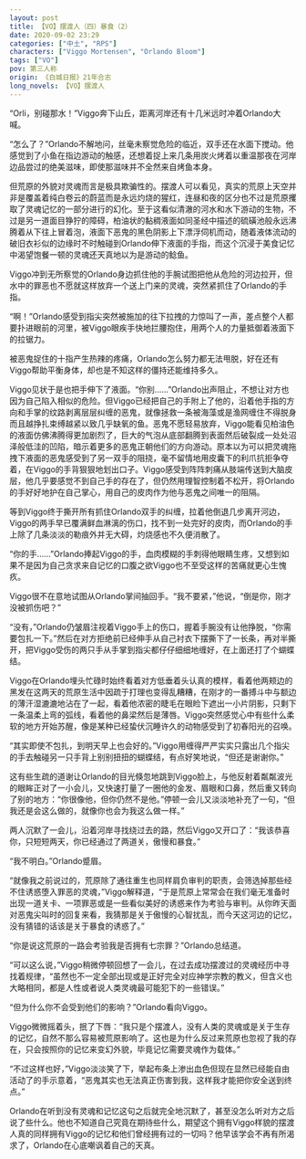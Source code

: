 ```yaml
---
layout: post
title: 【VO】摆渡人（四）暴食（2）
date: 2020-09-02 23:29
categories: ["中土", "RPS"]
characters: ["Viggo Mortensen", "Orlando Bloom"]
tags: ["VO"]
pov: 第三人称
origin: 《白城日报》21年合志
long_novels: 【VO】摆渡人
---
```


“Orli，别碰那水！”Viggo奔下山丘，距离河岸还有十几米远时冲着Orlando大喊。

“怎么了？”Orlando不解地问，丝毫未察觉危险的临近，双手还在水面下搅动。他感觉到了小鱼在指边游动的触感，还想着捉上来几条用炭火烤着以重温那夜在河岸边品尝过的绝美滋味，即使那滋味并不全然来自烤鱼本身。

但荒原的外貌对灵魂而言是极具欺骗性的。摆渡人可以看见，真实的荒原上天空并非是覆盖着纯白卷云的蔚蓝而是永远灼烧的猩红，连昼和夜的区分也不过是荒原攫取了灵魂记忆的一部分进行的幻化。至于这看似清澈的河水和水下游动的生物，不过是另一道面目狰狞的障碍，柏油状的黏稠液面如同圣经中描述的硫磺池般永远沸腾着从下往上冒着泡，液面下恶鬼的黑色阴影上下漂浮伺机而动，随着液体流动的破旧衣衫似的边缘时不时触碰到Orlando伸下液面的手指，而这个沉浸于美食记忆中渴望饱餐一顿的灵魂还天真地以为是游动的鲶鱼。

Viggo冲到无所察觉的Orlando身边抓住他的手腕试图把他从危险的河边拉开，但水中的罪恶也不愿就这样放弃一个送上门来的灵魂，突然紧抓住了Orlando的手指。

“啊！”Orlando感受到指尖突然被施加的往下拉拽的力惊叫了一声，差点整个人都要扑进眼前的河里，被Viggo眼疾手快地拦腰抱住，用两个人的力量抵御着液面下的拉锯力。

被恶鬼捉住的十指产生热辣的疼痛，Orlando怎么努力都无法甩脱，好在还有Viggo帮助平衡身体，却也是不知这样的僵持还能维持多久。

Viggo见状于是也把手伸下了液面。“你别……”Orlando出声阻止，不想让对方也因为自己陷入相似的危险。但Viggo已经把自己的手附上了他的，沿着他手指的方向和手掌的纹路剥离层层纠缠的恶鬼，就像拯救一条被海藻或是渔网缠住不得脱身而且越挣扎束缚越紧以致几乎缺氧的鱼。恶鬼不愿轻易放弃，Viggo能看见柏油色的液面仿佛沸腾得更加剧烈了，巨大的气泡从底部翻腾到表面然后破裂成一处处沼泽般低洼的凹陷，暗示着更多的恶鬼正朝他们的方向游动。原本以为可以把灵魂拖拽下液面的恶鬼感受到了另一双手的阻挠，毫不留情地用皮囊下的利爪抗拒争夺着，在Viggo的手背狠狠地划出口子。Viggo感受到阵阵刺痛从肢端传送到大脑皮层，他几乎要感觉不到自己手的存在了，但仍然用理智控制着不松开，将Orlando的手好好地护在自己掌心，用自己的皮肉作为他与恶鬼之间唯一的阻隔。

等到Viggo终于撕开所有抓住Orlando双手的纠缠，拉着他倒退几步离开河边，Viggo的两手早已覆满鲜血淋漓的伤口，找不到一处完好的皮肉，而Orlando的手上除了几条淡淡的勒痕外并无大碍，灼烧感也不久便消散了。

“你的手……”Orlando捧起Viggo的手，血肉模糊的手刺得他眼睛生疼，又想到如果不是因为自己贪求来自记忆的口腹之欲Viggo也不至受这样的苦痛就更心生愧疚。

Viggo很不在意地试图从Orlando掌间抽回手。“我不要紧，”他说，“倒是你，刚才没被抓伤吧？”

“没有，”Orlando仍皱眉注视着Viggo手上的伤口，握着手腕没有让他挣脱，“你需要包扎一下。”然后在对方拒绝前已经伸手从自己衬衣下摆撕下了一长条，再对半撕开，把Viggo受伤的两只手从手掌到指尖都仔仔细细地缠好，在上面还打了个蝴蝶结。

Viggo在Orlando埋头忙碌时始终看着对方低垂着头认真的模样，看着他两颊边的黑发在这两天的荒原生活中因疏于打理也变得乱糟糟，在刚才的一番搏斗中与额边的薄汗湿漉漉地沾在了一起，看着他浓密的睫毛在眼睑下遮出一小片阴影，只剩下一条温柔上弯的弧线，看着他的鼻梁然后是薄唇。Viggo突然感觉心中有些什么柔软的地方开始苏醒，像是某种已经蛰伏沉睡许久的动物感受到了初春阳光的召唤。

“其实即使不包扎，到明天早上也会好的。”Viggo用缠得严严实实只露出几个指尖的手去触碰另一只手背上别别扭扭的蝴蝶结，有点好笑地说，“但还是谢谢你。”

这有些生疏的道谢让Orlando的目光倏忽地跳到Viggo脸上，与他反射着粼粼波光的眼眸正对了一小会儿，又快速打量了一圈他的金发、眉眼和口鼻，然后重又转向了别的地方：“你很像他，但你仍然不是他。”停顿一会儿又淡淡地补充了一句，“但我还是会这么做的，就像你也会为我这么做一样。”

两人沉默了一会儿，沿着河岸寻找绕过去的路，然后Viggo又开口了：“我该恭喜你，只短短两天，你已经通过了两道关，傲慢和暴食。”

“我不明白。”Orlando蹙眉。

“就像我之前说过的，荒原除了通往重生也同样肩负审判的职责，会筛选掉那些经不住诱惑堕入罪恶的灵魂，”Viggo解释道，“于是荒原上常常会在我们毫无准备时出现一道关卡、一项罪恶或是一些看似美好的诱惑来作为考验与审判。从你昨天面对恶鬼尖叫时的回复来看，我猜那是关于傲慢的心智扰乱，而今天这河边的记忆，没有猜错的话该是关于暴食的诱惑了。”

“你是说这荒原的一路会考验我是否拥有七宗罪？”Orlando总结道。

“可以这么说，”Viggo稍微停顿回想了一会儿，在过去成功摆渡过的灵魂经历中寻找着规律，“虽然也不一定全部出现或是正好完全对应神学宗教的教义，但含义也大略相同，都是人性或者说人类灵魂最可能犯下的一些错误。”

“但为什么你不会受到他们的影响？”Orlando看向Viggo。

Viggo微微摇着头，抿了下唇：“我只是个摆渡人，没有人类的灵魂或是关于生存的记忆，自然不那么容易被荒原影响了。这也是为什么反过来荒原也忽视了我的存在，只会按照你的记忆来变幻外貌，毕竟记忆需要灵魂作为载体。”

“不过这样也好，”Viggo淡淡笑了下，举起布条上渗出血色但现在显然已经能自由活动了的手示意着，“恶鬼其实也无法真正伤害到我，这样我才能把你安全送到终点。”

Orlando在听到没有灵魂和记忆这句之后就完全地沉默了，甚至没怎么听对方之后说了些什么。他也不知道自己究竟在期待些什么，期望这个拥有Viggo样貌的摆渡人真的同样拥有Viggo的记忆和他们曾经拥有过的一切吗？他早该学会不再有所渴求了，Orlando在心底嘲讽着自己的天真。
